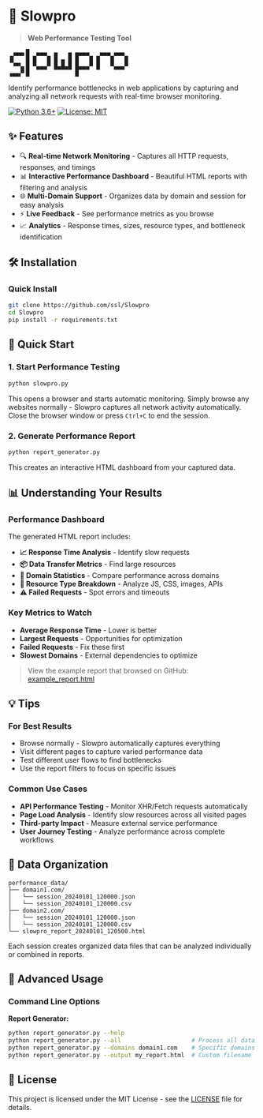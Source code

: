 # 🚀 Slowpro

> **Web Performance Testing Tool**
```
 ▗▄▄▖█  ▄▄▄  ▄   ▄ ▄▄▄▄   ▄▄▄ ▄▄▄  
▐▌   █ █   █ █ ▄ █ █   █ █   █   █ 
 ▝▀▚▖█ ▀▄▄▄▀ █▄█▄█ █▄▄▄▀ █   ▀▄▄▄▀    
▗▄▄▞▘█             █            
```

Identify performance bottlenecks in web applications by capturing and analyzing all network requests with real-time browser monitoring.

[![Python 3.6+](https://img.shields.io/badge/python-3.6+-blue.svg)](https://www.python.org/downloads/)
[![License: MIT](https://img.shields.io/badge/License-MIT-yellow.svg)](LICENSE)

## ✨ Features

- 🔍 **Real-time Network Monitoring** - Captures all HTTP requests, responses, and timings
- 📊 **Interactive Performance Dashboard** - Beautiful HTML reports with filtering and analysis
- 🌐 **Multi-Domain Support** - Organizes data by domain and session for easy analysis
- ⚡ **Live Feedback** - See performance metrics as you browse
- 📈 **Analytics** - Response times, sizes, resource types, and bottleneck identification

## 🛠️ Installation

### Quick Install
```bash
git clone https://github.com/ssl/Slowpro
cd Slowpro
pip install -r requirements.txt
```

## 🚀 Quick Start

### 1. Start Performance Testing
```bash
python slowpro.py
```

This opens a browser and starts automatic monitoring. Simply browse any websites normally - Slowpro captures all network activity automatically. Close the browser window or press `Ctrl+C` to end the session.

### 2. Generate Performance Report
```bash
python report_generator.py
```

This creates an interactive HTML dashboard from your captured data.

## 📊 Understanding Your Results

### Performance Dashboard
The generated HTML report includes:

- **📈 Response Time Analysis** - Identify slow requests
- **📦 Data Transfer Metrics** - Find large resources
- **🔗 Domain Statistics** - Compare performance across domains
- **🎯 Resource Type Breakdown** - Analyze JS, CSS, images, APIs
- **⚠️ Failed Requests** - Spot errors and timeouts

### Key Metrics to Watch
- **Average Response Time** - Lower is better
- **Largest Requests** - Opportunities for optimization  
- **Failed Requests** - Fix these first
- **Slowest Domains** - External dependencies to optimize

> View the example report that browsed on GitHub: [example_report.html](https://raw.githubusercontent.com/ssl/Slowpro/main/example_report.html)

## 💡 Tips

### For Best Results
- Browse normally - Slowpro automatically captures everything
- Visit different pages to capture varied performance data
- Test different user flows to find bottlenecks
- Use the report filters to focus on specific issues

### Common Use Cases
- **API Performance Testing** - Monitor XHR/Fetch requests automatically
- **Page Load Analysis** - Identify slow resources across all visited pages
- **Third-party Impact** - Measure external service performance
- **User Journey Testing** - Analyze performance across complete workflows

## 📁 Data Organization

```
performance_data/
├── domain1.com/
│   └── session_20240101_120000.json
│   └── session_20240101_120000.csv
├── domain2.com/
│   └── session_20240101_120000.json
│   └── session_20240101_120000.csv
└── slowpro_report_20240101_120500.html
```

Each session creates organized data files that can be analyzed individually or combined in reports.

## 🔧 Advanced Usage

### Command Line Options

**Report Generator:**
```bash
python report_generator.py --help
python report_generator.py --all                    # Process all data
python report_generator.py --domains domain1.com    # Specific domains
python report_generator.py --output my_report.html  # Custom filename
```

## 📄 License

This project is licensed under the MIT License - see the [LICENSE](LICENSE) file for details.
